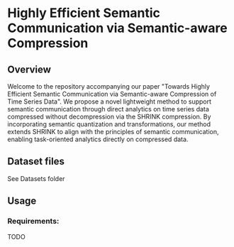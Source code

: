 # Highly Efficient Semantic Communication via Semantic-aware Compression


## Overview
Welcome to the repository accompanying our paper "Towards Highly Efficient Semantic Communication via Semantic-aware Compression of Time Series Data". We propose a novel lightweight method to support semantic communication through direct analytics on time series data compressed without decompression via the SHRINK compression. By incorporating semantic quantization and transformations, our method extends SHRINK to align with the principles of semantic communication, enabling task-oriented analytics directly on compressed data. 


## Dataset files
See Datasets folder


## Usage
### Requirements:
TODO
